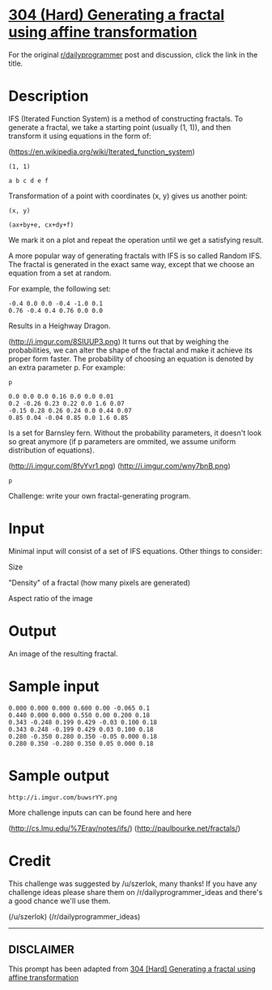 # [304 (Hard) Generating a fractal using affine transformation](https://www.reddit.com/r/dailyprogrammer/comments/5xaoxb/20170303_challenge_304_hard_generating_a_fractal/)

For the original [r/dailyprogrammer](https://www.reddit.com/r/dailyprogrammer/) post and discussion, click the link in the title.

# Description
IFS (Iterated Function System) is a method of constructing fractals. To generate a fractal, we take a starting point (usually (1, 1)), and then transform it using equations in the form of:

(https://en.wikipedia.org/wiki/Iterated_function_system)

```
(1, 1)
```

```
a b c d e f
```
Transformation of a point with coordinates (x, y) gives us another point:


```
(x, y)
```

```
(ax+by+e, cx+dy+f)
```
We mark it on a plot and repeat the operation until we get a satisfying result.

A more popular way of generating fractals with IFS is so called Random IFS. The fractal is generated in the exact same way, except that we choose an equation from a set at random.

For example, the following set:


```
-0.4 0.0 0.0 -0.4 -1.0 0.1
0.76 -0.4 0.4 0.76 0.0 0.0
```
Results in a Heighway Dragon.

(http://i.imgur.com/8SIUUP3.png)
It turns out that by weighing the probabilities, we can alter the shape of the fractal and make it achieve its proper form faster. The probability of choosing an equation is denoted by an extra parameter p. For example:


```
p
```

```
0.0 0.0 0.0 0.16 0.0 0.0 0.01
0.2 -0.26 0.23 0.22 0.0 1.6 0.07
-0.15 0.28 0.26 0.24 0.0 0.44 0.07
0.85 0.04 -0.04 0.85 0.0 1.6 0.85
```
Is a set for Barnsley fern. Without the probability parameters, it doesn't look so great anymore (if p parameters are ommited, we assume uniform distribution of equations).

(http://i.imgur.com/8fvYvr1.png)
(http://i.imgur.com/wny7bnB.png)

```
p
```
Challenge: write your own fractal-generating program.

# Input
Minimal input will consist of a set of IFS equations. Other things to consider:

Size

"Density" of a fractal (how many pixels are generated) 

Aspect ratio of the image

# Output
An image of the resulting fractal.

# Sample input

```
0.000 0.000 0.000 0.600 0.00 -0.065 0.1
0.440 0.000 0.000 0.550 0.00 0.200 0.18
0.343 -0.248 0.199 0.429 -0.03 0.100 0.18
0.343 0.248 -0.199 0.429 0.03 0.100 0.18
0.280 -0.350 0.280 0.350 -0.05 0.000 0.18
0.280 0.350 -0.280 0.350 0.05 0.000 0.18
```
# Sample output

```
http://i.imgur.com/buwsrYY.png
```
More challenge inputs can can be found here and here

(http://cs.lmu.edu/%7Eray/notes/ifs/)
(http://paulbourke.net/fractals/)
# Credit
This challenge was suggested by /u/szerlok, many thanks! If you have any challenge ideas please share them on /r/dailyprogrammer_ideas and there's a good chance we'll use them. 

(/u/szerlok)
(/r/dailyprogrammer_ideas)

----
## **DISCLAIMER**
This prompt has been adapted from [304 [Hard] Generating a fractal using affine transformation](https://www.reddit.com/r/dailyprogrammer/comments/5xaoxb/20170303_challenge_304_hard_generating_a_fractal/
)
